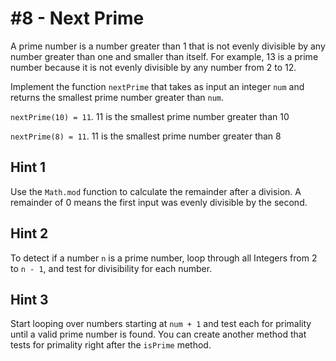 # #8 - Next Prime

A prime number is a number greater than 1 that is not evenly divisible by any number greater than one and smaller than itself. For example, 13 is a prime number because it is not evenly divisible by any number from 2 to 12.

Implement the function <code>nextPrime</code> that takes as input an integer <code>num</code> and returns the smallest prime number greater than <code>num</code>.

<code>nextPrime(10) = 11</code>. 11 is the smallest prime number greater than 10

<code>nextPrime(8) = 11</code>. 11 is the smallest prime number greater than 8

## Hint 1
Use the <code>Math.mod</code> function to calculate the remainder after a division. A remainder of 0 means the first input was evenly divisible by the second.

## Hint 2
To detect if a number <code>n</code> is a prime number, loop through all Integers from 2 to <code>n - 1</code>, and test for divisibility for each number.

## Hint 3
Start looping over numbers starting at <code>num + 1</code> and test each for primality until a valid prime number is found. You can create another method that tests for primality right after the <code>isPrime</code> method.
